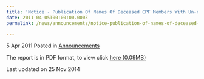 ```yaml
---
title: 'Notice - Publication Of Names Of Deceased CPF Members With Un-nominated CPF Monies'
date: 2011-04-05T00:00:00.000Z
permalink: /news/announcements/notice-publication-of-names-of-deceased-cpf-members-with-un-nominated-cpf-monies

---
```



5 Apr 2011 Posted in [Announcements](/news/announcements/) 

The report is in PDF format, to view click [here (0.09MB)](/files/news/announcements/2011/04/linkclick4efa.pdf)

<p class="right-side-updated">Last updated on 25 Nov 2014</p> 
